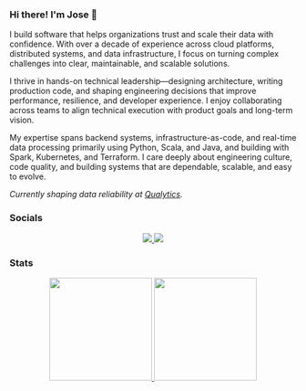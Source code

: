### Hi there! I'm Jose 👋
I build software that helps organizations trust and scale their data with confidence. With over a decade of experience across cloud platforms, distributed systems, and data infrastructure, I focus on turning complex challenges into clear, maintainable, and scalable solutions.

I thrive in hands-on technical leadership—designing architecture, writing production code, and shaping engineering decisions that improve performance, resilience, and developer experience. I enjoy collaborating across teams to align technical execution with product goals and long-term vision.

My expertise spans backend systems, infrastructure-as-code, and real-time data processing primarily using Python, Scala, and Java, and building with Spark, Kubernetes, and Terraform. I care deeply about engineering culture, code quality, and building systems that are dependable, scalable, and easy to evolve.

_Currently shaping data reliability at [Qualytics](https://qualytics.ai)._

### Socials
<div align="center">
  <a href="https://linkedin.com/in/josecsotomorales">
    <img src="https://img.shields.io/badge/LinkedIn-0077B5?style=for-the-badge&logo=linkedin&logoColor=white"/>
  </a>
  <a href="https://x.com/josecsmorales">
    <img src="https://img.shields.io/badge/X-000000?style=for-the-badge&logo=x&logoColor=white"/>
  </a>
</div>

### Stats
<div align="center">
  <a href="https://github.com/josecsotomorales?tab=repositories">
    <img height="180em" src="https://github-readme-stats.vercel.app/api?username=josecsotomorales&show_icons=true&theme=transparent&include_all_commits=true&count_private=true&hide_title=true"/>
    <img height="180em" src="https://github-readme-stats.vercel.app/api/top-langs/?username=josecsotomorales&layout=compact&theme=transparent"/>
  </a>
</div>
